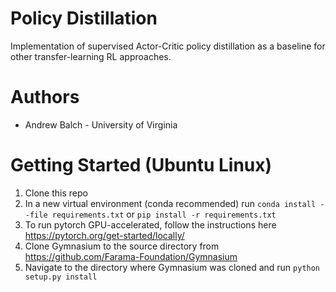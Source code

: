 # Policy Distillation
Implementation of supervised Actor-Critic policy distillation as a baseline for other transfer-learning RL approaches.

# Authors
* Andrew Balch - University of Virginia

# Getting Started (Ubuntu Linux)
1. Clone this repo
2. In a new virtual environment (conda recommended) run ```conda install --file requirements.txt``` or ```pip install -r requirements.txt```
3. To run pytorch GPU-accelerated, follow the instructions here https://pytorch.org/get-started/locally/
4. Clone Gymnasium to the source directory from https://github.com/Farama-Foundation/Gymnasium
5. Navigate to the directory where Gymnasium was cloned and run ```python setup.py install```